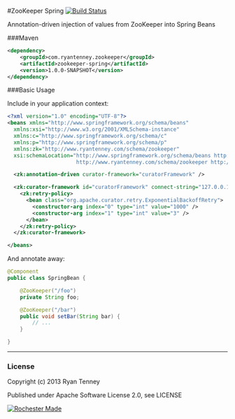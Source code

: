 #ZooKeeper Spring [![Build Status](https://secure.travis-ci.org/ryantenney/zookeeper-spring.png)](http://travis-ci.org/ryantenney/zookeeper-spring)

Annotation-driven injection of values from ZooKeeper into Spring Beans

###Maven

```xml
<dependency>
    <groupId>com.ryantenney.zookeeper</groupId>
    <artifactId>zookeeper-spring</artifactId>
    <version>1.0.0-SNAPSHOT</version>
</dependency>
```

###Basic Usage

Include in your application context:

```xml
<?xml version="1.0" encoding="UTF-8"?>
<beans xmlns="http://www.springframework.org/schema/beans"
  xmlns:xsi="http://www.w3.org/2001/XMLSchema-instance"
  xmlns:c="http://www.springframework.org/schema/c"
  xmlns:p="http://www.springframework.org/schema/p"
  xmlns:zk="http://www.ryantenney.com/schema/zookeeper"
  xsi:schemaLocation="http://www.springframework.org/schema/beans http://www.springframework.org/schema/beans/spring-beans-3.2.xsd
                      http://www.ryantenney.com/schema/zookeeper http://www.ryantenney.com/schema/zookeeper/zookeeper-1.0.xsd">

  <zk:annotation-driven curator-framework="curatorFramework" />

  <zk:curator-framework id="curatorFramework" connect-string="127.0.0.1:2181">
    <zk:retry-policy>
      <bean class="org.apache.curator.retry.ExponentialBackoffRetry">
        <constructor-arg index="0" type="int" value="1000" />
        <constructor-arg index="1" type="int" value="3" />
      </bean>
    </zk:retry-policy>
  </zk:curator-framework>

</beans>
```

And annotate away:

```java
@Component
public class SpringBean {

    @ZooKeeper("/foo")
    private String foo;

    @ZooKeeper("/bar")
    public void setBar(String bar) {
        // ...
    }

}
```

---

### License

Copyright (c) 2013 Ryan Tenney

Published under Apache Software License 2.0, see LICENSE

[![Rochester Made](http://rochestermade.com/media/images/rochester-made-dark-on-light.png)](http://rochestermade.com)
